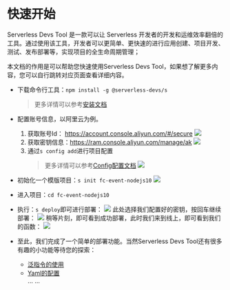 # 快速开始

Serverless Devs Tool 是一款可以让 Serverless 开发者的开发和运维效率翻倍的工具。通过使用该工具，开发者可以更简单、更快速的进行应用创建、项目开发、测试、发布部署等，实现项目的全生命周期管理；

本文档的作用是可以帮助您快速使用Serverless Devs Tool，如果想了解更多内容，您可以自行跳转对应页面查看详细内容。

- 下载命令行工具：`npm install -g @serverless-devs/s`
    > 更多详情可以参考[安装文档](工具安装.md)

- 配置账号信息，以阿里云为例。
    1. 获取账号Id： https://account.console.aliyun.com/#/secure
        ![](https://images.serverlessfans.com/s-tool/zh/start-1.jpg)
    2. 获取密钥信息：https://ram.console.aliyun.com/manage/ak
        ![](https://images.serverlessfans.com/s-tool/zh/start-2.jpg)
    3. 通过`s config add`进行项目配置
        > 更多详情可以参考[Config配置文档](../指令相关/Config指令.md)
        ![](https://images.serverlessfans.com/s-tool/zh/start-3.jpg)

- 初始化一个模版项目：`s init fc-event-nodejs10`
    ![](https://images.serverlessfans.com/s-tool/zh/start-4.jpg)

- 进入项目：`cd fc-event-nodejs10`

- 执行：`s deploy`即可进行部署：
    ![](https://images.serverlessfans.com/s-tool/zh/start-6.jpg)
    此处选择我们配置好的密钥，按回车继续部署：
    ![](https://images.serverlessfans.com/s-tool/zh/start-5.jpg)
    稍等片刻，即可看到成功部署，此时我们来到线上，即可看到我们的函数：
    ![](https://images.serverlessfans.com/s-tool/zh/start-7.jpg)
    
- 至此，我们完成了一个简单的部署功能。当然Serverless Devs Tool还有很多有趣的小功能等待您的探索：
    - [泛指令的使用](../指令相关/泛指令.md)
    - [Yaml的配置](Yaml格式规范.md)   
    ... ...